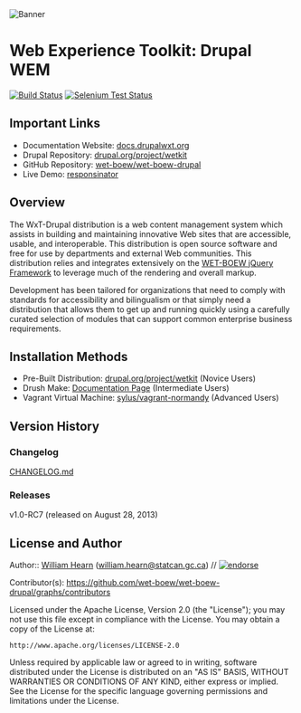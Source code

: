 <img alt="Banner" src="http://dl.dropbox.com/u/38413195/banner.jpeg" title="By Y Anderson (Own work) [CC-BY-SA-3.0 (http://creativecommons.org/licenses/by-sa/3.0">

# Web Experience Toolkit: Drupal WEM

[![Build Status][travisci-badge]][travisci]
[![Selenium Test Status][selenium-badge]][selenium]

## Important Links

- Documentation Website: [docs.drupalwxt.org][docsite]
- Drupal Repository: [drupal.org/project/wetkit][drupal]
- GitHub Repository: [wet-boew/wet-boew-drupal][github]
- Live Demo: [responsinator][responsinator]

## Overview

The WxT-Drupal distribution is a web content management system which assists in building and maintaining innovative Web sites that are accessible, usable, and interoperable. This distribution is open source software and free for use by departments and external Web communities. This distribution relies and integrates extensively on the [WET-BOEW jQuery Framework][wet-boew] to leverage much of the rendering and overall markup.

Development has been tailored for organizations that need to comply with standards for accessibility and bilingualism or that simply need a distribution that allows them to get up and running quickly using a carefully curated selection of modules that can support common enterprise business requirements. 

## Installation Methods

- Pre-Built Distribution: [drupal.org/project/wetkit][drupal] (Novice Users)
- Drush Make: [Documentation Page][docsite-drush-make] (Intermediate Users)
- Vagrant Virtual Machine: [sylus/vagrant-normandy][vagrant-normandy] (Advanced Users)

## Version History

### Changelog

[CHANGELOG.md][changelog]

### Releases

v1.0-RC7 (released on August 28, 2013)

## License and Author

Author:: [William Hearn][sylus] (<william.hearn@statcan.gc.ca>) // [![endorse][coderwall-badge]][coderwall]

Contributor(s): https://github.com/wet-boew/wet-boew-drupal/graphs/contributors

Licensed under the Apache License, Version 2.0 (the "License"); you may not use
this file except in compliance with the License. You may obtain a copy of the
License at:

    http://www.apache.org/licenses/LICENSE-2.0

Unless required by applicable law or agreed to in writing, software distributed
under the License is distributed on an "AS IS" BASIS, WITHOUT WARRANTIES OR
CONDITIONS OF ANY KIND, either express or implied. See the License for the
specific language governing permissions and limitations under the License.

<!-- Links Referenced -->

[sylus]:                http://coderwall.com/sylus

[changelog]:            https://github.com/wet-boew/wet-boew-drupal/blob/7.x-1.x/CHANGELOG.md
[coderwall]:            http://coderwall.com/sylus
[coderwall-badge]:      http://api.coderwall.com/sylus/endorsecount.png
[docsite]:              http://docs.drupalwxt.org
[docsite-drush-make]:   http://docs.drupalwxt.org/drush-make
[drupal]:               http://drupal.org/project/wetkit
[github]:               https://github.com/wet-boew/wet-boew-drupal
[responsinator]:        http://responsinator.com/?url=sandbox.openplus.ca
[selenium]:             https://saucelabs.com/u/sylus
[selenium-badge]:       https://saucelabs.com/buildstatus/sylus
[travisci]:             https://travis-ci.org/wet-boew/wet-boew-drupal
[travisci-badge]:       https://secure.travis-ci.org/wet-boew/wet-boew-drupal.png?branch=master
[vagrant-normandy]:     https://github.com/sylus/vagrant-normandy
[wet-boew]:             https://github.com/wet-boew/wet-boew
